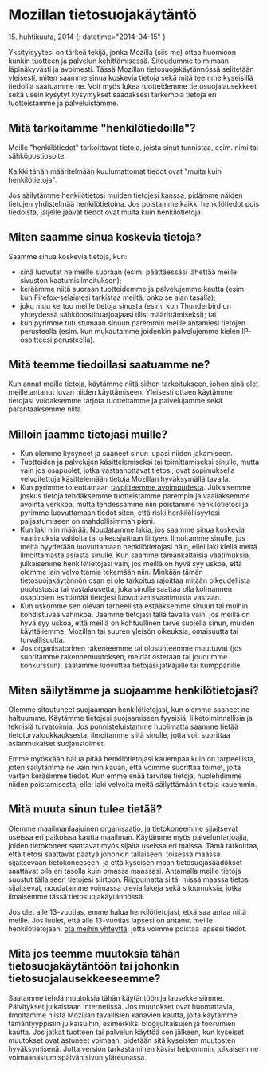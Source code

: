 ﻿# Mozillan tietosuojakäytäntö

15\. huhtikuuta, 2014
{: datetime="2014-04-15" }

Yksityisyytesi on tärkeä tekijä, jonka Mozilla (siis me) ottaa huomioon kunkin tuotteen ja palvelun kehittämisessä. Sitoudumme toimimaan läpinäkyvästi ja avoimesti. Tässä Mozillan tietosuojakäytännössä selitetään yleisesti, miten saamme sinua koskevia tietoja sekä mitä teemme kyseisillä tiedoilla saatuamme ne. Voit myös lukea tuotteidemme tietosuojalausekkeet sekä usein kysytyt kysymykset saadaksesi tarkempia tietoja eri tuotteistamme ja palveluistamme. 

## Mitä tarkoitamme "henkilötiedoilla"?

Meille "henkilötiedot" tarkoittavat tietoja, joista sinut tunnistaa, esim. nimi tai sähköpostiosoite.

Kaikki tähän määritelmään kuulumattomat tiedot ovat "muita kuin henkilötietoja".

Jos säilytämme henkilötietosi muiden tietojesi kanssa, pidämme näiden tietojen yhdistelmää henkilötietoina. Jos poistamme kaikki henkilötiedot pois tiedoista, jäljelle jäävät tiedot ovat muita kuin henkilötietoja.

## Miten saamme sinua koskevia tietoja?

Saamme sinua koskevia tietoja, kun:

* sinä luovutat ne meille suoraan (esim. päättäessäsi lähettää meille sivuston kaatumisilmoituksen);
* keräämme niitä suoraan tuotteidemme ja palvelujemme kautta (esim. kun Firefox-selaimesi tarkistaa meiltä, onko se ajan tasalla);
* joku muu kertoo meille tietoja sinusta (esim. kun Thunderbird on yhteydessä sähköpostintarjoajaasi tilisi määrittämiseksi); tai
* kun pyrimme tutustumaan sinuun paremmin meille antamiesi tietojen perusteella (esim. kun mukautamme joidenkin palvelujemme kielen IP-osoitteesi perusteella).

## Mitä teemme tiedoillasi saatuamme ne?

Kun annat meille tietoja, käytämme niitä siihen tarkoitukseen, johon sinä olet meille antanut luvan niiden käyttämiseen. Yleisesti ottaen käytämme tietojasi voidaksemme tarjota tuotteitamme ja palvelujamme sekä parantaaksemme niitä.

## Milloin jaamme tietojasi muille?

* Kun olemme kysyneet ja saaneet sinun lupasi niiden jakamiseen.
* Tuotteiden ja palvelujen käsittelemiseksi tai toimittamiseksi sinulle, mutta vain jos osapuolet, jotka vastaanottavat tietosi, ovat sopimuksella velvoitettuja käsittelemään tietoja Mozillan hyväksymällä tavalla.
* Kun pyrimme toteuttamaan [tavoitteemme avoimuudesta](https://www.mozilla.org/about/manifesto/). Julkaisemme joskus tietoja tehdäksemme tuotteistamme parempia ja vaaliaksemme avointa verkkoa, mutta tehdessämme niin poistamme henkilötietosi ja pyrimme luovuttamaan tiedot siten, että riski henkilöllisyytesi paljastumiseen on mahdollisimman pieni.
* Kun laki niin määrää. Noudatamme lakia, jos saamme sinua koskevia vaatimuksia valtiolta tai oikeusjuttuun liittyen. Ilmoitamme sinulle, jos meitä pyydetään luovuttamaan henkilötietojasi näin, ellei laki kiellä meitä ilmoittamasta asiasta sinulle. Kun saamme tämänkaltaisia vaatimuksia, julkaisemme henkilötietojasi vain, jos meillä on hyvä syy uskoa, että olemme lain velvoittamia tekemään niin. Minkään tämän tietosuojakäytännön osan ei ole tarkoitus rajoittaa mitään oikeudellista puolustusta tai vastalausetta, joka sinulla saattaa olla kolmannen osapuolen esittämää tietojesi luovuttamisvaatimusta vastaan.
* Kun uskomme sen olevan tarpeellista estääksemme sinuun tai muihin kohdistuvaa vahinkoa. Jaamme tietojasi tällä tavalla vain, jos meillä on hyvä syy uskoa, että meillä on kohtuullinen tarve suojella sinun, muiden käyttäjiemme, Mozillan tai suuren yleisön oikeuksia, omaisuutta tai turvallisuutta.
* Jos organisatorinen rakenteemme tai olosuhteemme muuttuvat (jos suoritamme rakennemuutoksen, meidät ostetaan tai joudumme konkurssiin), saatamme luovuttaa tietojasi jatkajalle tai kumppanille.

## Miten säilytämme ja suojaamme henkilötietojasi?

Olemme sitoutuneet suojaamaan henkilötietojasi, kun olemme saaneet ne haltuumme. Käytämme tietojesi suojaamiseen fyysisiä, liiketoiminnallisia ja teknisiä turvatoimia. Jos ponnisteluistamme huolimatta saamme tietää tietoturvaloukkauksesta, ilmoitamme siitä sinulle, jotta voit suorittaa asianmukaiset suojaustoimet.

Emme myöskään halua pitää henkilötietojasi kauempaa kuin on tarpeellista, joten säilytämme ne vain niin kauan, että voimme suorittaa toimet, joita varten keräsimme tiedot. Kun emme enää tarvitse tietoja, huolehdimme niiden poistamisesta, ellei laki velvoita meitä säilyttämään tietoja kauemmin.

## Mitä muuta sinun tulee tietää?

Olemme maailmanlaajuinen organisaatio, ja tietokoneemme sijaitsevat useissa eri paikoissa kautta maailman. Käytämme myös palveluntarjoajia, joiden tietokoneet saattavat myös sijaita useissa eri maissa. Tämä tarkoittaa, että tietosi saattavat päätyä johonkin tällaiseen, toisessa maassa sijaitsevaan tietokoneeseen, ja että kyseisen maan tietosuojasäädökset saattavat olla eri tasolla kuin omassa maassasi. Antamalla meille tietoja suostut tällaiseen tietojesi siirtoon. Riippumatta siitä, missä maassa tietosi sijaitsevat, noudatamme voimassa olevia lakeja sekä sitoumuksia, jotka ilmaisemme tässä tietosuojakäytännössä.

Jos olet alle 13-vuotias, emme halua henkilötietojasi, etkä saa antaa niitä meille. Jos luulet, että alle 13-vuotias lapsesi on antanut meille henkilötietojaan,  [ota meihin yhteyttä](https://www.mozilla.org/privacy/#contact), jotta voimme poistaa lapsesi tiedot.

## Mitä jos teemme muutoksia tähän tietosuojakäytäntöön tai johonkin tietosuojalausekkeeseemme?

Saatamme tehdä muutoksia tähän käytäntöön ja lausekkeisiimme.  Päivitykset julkaistaan Internetissä. Jos muutokset ovat huomattavia, ilmoitamme niistä Mozillan tavallisien kanavien kautta, joita käytämme tämäntyyppisiin julkaisuihin, esimerkiksi blogijulkaisujen ja foorumien kautta. Jos jatkat tuotteen tai palvelun käyttöä sen jälkeen, kun kyseiset muutokset ovat astuneet voimaan, pidetään sitä kyseisten muutosten hyväksymisenä. Jotta version tarkastaminen kävisi helpommin, julkaisemme voimaanastumispäivän sivun yläreunassa.
